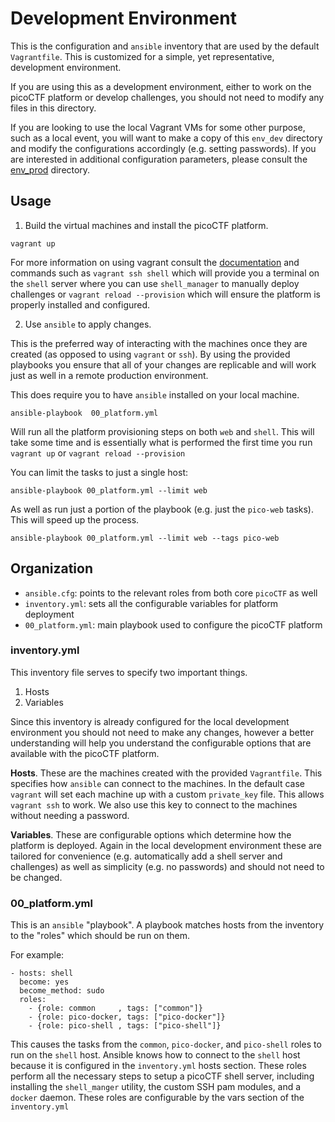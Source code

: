 # Development Environment

This is the configuration and `ansible` inventory that are used by the default
`Vagrantfile`. This is customized for a simple, yet representative, development
environment.

If you are using this as a development environment, either to work on the
picoCTF platform or develop challenges, you should not need to modify any files
in this directory.

If you are looking to use the local Vagrant VMs for some other purpose, such as
a local event, you will want to make a copy of this `env_dev` directory and
modify the configurations accordingly (e.g. setting passwords). If you are
interested in additional configuration parameters, please consult the
[env_prod][e] directory.

[e]:../env_prod

## Usage

1. Build the virtual machines and install the picoCTF platform. 
```
vagrant up
```

For more information on using vagrant consult the [documentation][vd] and
commands such as `vagrant ssh shell` which will provide you a terminal on the
`shell` server where you can use `shell_manager` to manually deploy challenges
or `vagrant reload --provision` which will ensure the platform is properly
installed and configured.

[vd]:../docs/vagrant.md

2. Use `ansible` to apply changes.

This is the preferred way of interacting with the machines once they are created
(as opposed to using `vagrant` or `ssh`). By using the provided playbooks you
ensure that all of your changes are replicable and will work just as well in
a remote production environment.

This does require you to have `ansible` installed on your local machine.

```
ansible-playbook  00_platform.yml
```

Will run all the platform provisioning steps on both `web` and `shell`. This
will take some time and is essentially what is performed the first time you run
`vagrant up` or `vagrant reload --provision`

You can limit the tasks to just a single host:

```
ansible-playbook 00_platform.yml --limit web
```

As well as run just a portion of the playbook (e.g. just the `pico-web` tasks).
This will speed up the process.

```
ansible-playbook 00_platform.yml --limit web --tags pico-web
```

## Organization

- `ansible.cfg`: points to the relevant roles from both core `picoCTF` as well
- `inventory.yml`: sets all the configurable variables for platform deployment
- `00_platform.yml`: main playbook used to configure the picoCTF platform

### inventory.yml

This inventory file serves to specify two important things.

1. Hosts
2. Variables

Since this inventory is already configured for the local development environment
you should not need to make any changes, however a better understanding will
help you understand the configurable options that are available with the picoCTF
platform.

**Hosts**. These are the machines created with the provided `Vagrantfile`. This
specifies how `ansible` can connect to the machines. In the default case
`vagrant` will set each machine up with a custom `private_key` file. This allows
`vagrant ssh` to work. We also use this key to connect to the machines without
needing a password.

**Variables**. These are configurable options which determine how the platform
is deployed. Again in the local development environment these are tailored for
convenience (e.g. automatically add a shell server and challenges) as well as
simplicity (e.g. no passwords) and should not need to be changed.

### 00_platform.yml

This is an `ansible` "playbook". A playbook  matches hosts from the inventory to
the "roles" which should be run on them.

For example:

```
- hosts: shell
  become: yes
  become_method: sudo
  roles:
    - {role: common     , tags: ["common"]}
    - {role: pico-docker, tags: ["pico-docker"]}
    - {role: pico-shell , tags: ["pico-shell"]}
```

This causes the tasks from the `common`, `pico-docker`, and `pico-shell` roles
to run on the `shell` host. Ansible knows how to connect to the `shell` host
because it is configured in the `inventory.yml` hosts section. These roles
perform all the necessary steps to setup a picoCTF shell server, including
installing the `shell_manger` utility, the custom SSH pam modules, and
a `docker` daemon. These roles are configurable by the vars section of the
`inventory.yml`

